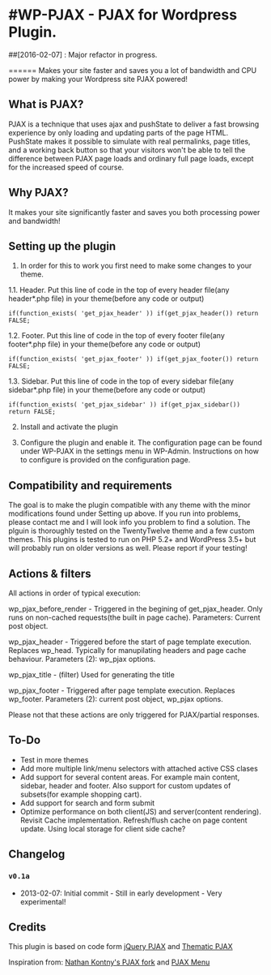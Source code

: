 #WP-PJAX - PJAX for Wordpress Plugin.
=======

##[2016-02-07] : Major refactor in progress. 

======
Makes your site faster and saves you a lot of bandwidth and CPU power by making your Wordpress site PJAX powered!

## What is PJAX?
PJAX is a technique that uses ajax and pushState to deliver a fast browsing experience by only loading and updating parts of the page HTML. PushState makes it possible to simulate with real permalinks, page titles, and a working back button so that your visitors won't be able to tell the difference between PJAX page loads and ordinary full page loads, except for the increased speed of course. 

## Why PJAX?
It makes your site significantly faster and saves you both processing power and bandwidth!

## Setting up the plugin

1. In order for this to work you first need to make some changes to your theme.

1.1. Header. Put this line of code in the top of every header file(any header*.php file) in your theme(before any code or output)

    if(function_exists( 'get_pjax_header' )) if(get_pjax_header()) return FALSE;

1.2. Footer. Put this line of code in the top of every footer file(any footer*.php file) in your theme(before any code or output)

    if(function_exists( 'get_pjax_footer' )) if(get_pjax_footer()) return FALSE;

1.3. Sidebar. Put this line of code in the top of every sidebar file(any sidebar*.php file) in your theme(before any code or output)

    if(function_exists( 'get_pjax_sidebar' )) if(get_pjax_sidebar()) return FALSE;

2. Install and activate the plugin 

3. Configure the plugin and enable it. The configuration page can be found under WP-PJAX in the settings menu in WP-Admin. Instructions on how to configure is provided on the configuration page.

## Compatibility and requirements
The goal is to make the plugin compatible with any theme with the minor modifications found under Setting up above. If you run into problems, please contact me and I will look info you problem to find a solution. The plguin is thoroughly tested on the TwentyTwelve theme and a few custom themes. 
This plugins is tested to run on PHP 5.2+ and WordPress 3.5+ but will probably run on older versions as well. Please report if your testing! 

## Actions & filters
All actions in order of typical execution: 

wp_pjax_before_render - Triggered in the begining of get_pjax_header. Only runs on non-cached requests(the built in page cache).
Parameters: Current post object.

wp_pjax_header - Triggered before the start of page template execution. Replaces wp_head. Typically for manupilating headers and page cache behaviour. 
Parameters (2): wp_pjax options.

wp_pjax_title - (filter) Used for generating the title

wp_pjax_footer - Triggered after page template execution. Replaces wp_footer.
Parameters (2): current post object, wp_pjax options.

Please not that these actions are only triggered for PJAX/partial responses.

## To-Do
- Test in more themes
- Add more multiple link/menu selectors with attached active CSS clases
- Add support for several content areas. For example main content, sidebar, header and footer. Also support for custom updates of subsets(for example shopping cart).
- Add support for search and form submit
- Optimize performance on both client(JS) and server(content rendering). Revisit Cache implementation. Refresh/flush cache on page content update. Using local storage for client side cache?

## Changelog

### `v0.1a`

- 2013-02-07: Initial commit - Still in early development - Very experimental!


## Credits

This plugin is based on code form [jQuery PJAX](https://github.com/defunkt/jquery-pjax/) and [Thematic PJAX](https://github.com/wayoutmind/thematic-pjax/)

Inspiration from: [Nathan Kontny's PJAX fork](https://github.com/n8/jquery-pjax/tree/localcache_firebase) and [PJAX Menu](https://github.com/nikolas/pjax-menu/)

